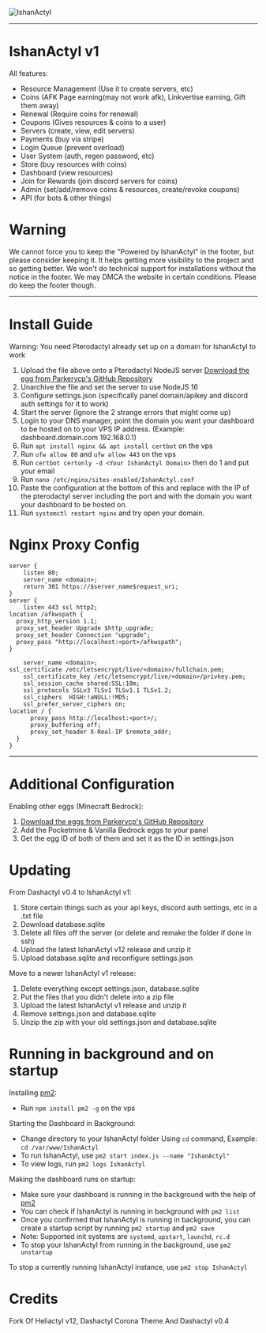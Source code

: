 ![IshanActyl](https://cdn.discordapp.com/attachments/984059561759633448/1028639433626493018/unknown.png)

<hr>

# IshanActyl v1

All features:
- Resource Management (Use it to create servers, etc)
- Coins (AFK Page earning(may not work afk), Linkvertise earning, Gift them away)
- Renewal (Require coins for renewal)
- Coupons (Gives resources & coins to a user)
- Servers (create, view, edit servers)
- Payments (buy via stripe)
- Login Queue (prevent overload)
- User System (auth, regen password, etc)
- Store (buy resources with coins)
- Dashboard (view resources)
- Join for Rewards (join discord servers for coins)
- Admin (set/add/remove coins & resources, create/revoke coupons)
- API (for bots & other things)

# Warning

We cannot force you to keep the "Powered by IshanActyl" in the footer, but please consider keeping it. It helps getting more visibility to the project and so getting better. We won't do technical support for installations without the notice in the footer. We may DMCA the website in certain conditions.
Please do keep the footer though.

<hr>

# Install Guide

Warning: You need Pterodactyl already set up on a domain for IshanActyl to work
1. Upload the file above onto a Pterodactyl NodeJS server [Download the egg from Parkervcp's GitHub Repository](https://raw.githubusercontent.com/parkervcp/eggs/master/bots/discord/dynamica/egg-dynamica.json)
2. Unarchive the file and set the server to use NodeJS 16
3. Configure settings.json (specifically panel domain/apikey and discord auth settings for it to work)
4. Start the server (Ignore the 2 strange errors that might come up)
5. Login to your DNS manager, point the domain you want your dashboard to be hosted on to your VPS IP address. (Example: dashboard.domain.com 192.168.0.1)
6. Run `apt install nginx && apt install certbot` on the vps
7. Run `ufw allow 80` and `ufw allow 443` on the vps
8. Run `certbot certonly -d <Your IshanActyl Domain>` then do 1 and put your email
9. Run `nano /etc/nginx/sites-enabled/IshanActyl.conf`
10. Paste the configuration at the bottom of this and replace with the IP of the pterodactyl server including the port and with the domain you want your dashboard to be hosted on.
11. Run `systemctl restart nginx` and try open your domain.

# Nginx Proxy Config
```Nginx
server {
    listen 80;
    server_name <domain>;
    return 301 https://$server_name$request_uri;
}
server {
    listen 443 ssl http2;
location /afkwspath {
  proxy_http_version 1.1;
  proxy_set_header Upgrade $http_upgrade;
  proxy_set_header Connection "upgrade";
  proxy_pass "http://localhost:<port>/afkwspath";
}
    
    server_name <domain>;
ssl_certificate /etc/letsencrypt/live/<domain>/fullchain.pem;
    ssl_certificate_key /etc/letsencrypt/live/<domain>/privkey.pem;
    ssl_session_cache shared:SSL:10m;
    ssl_protocols SSLv3 TLSv1 TLSv1.1 TLSv1.2;
    ssl_ciphers  HIGH:!aNULL:!MD5;
    ssl_prefer_server_ciphers on;
location / {
      proxy_pass http://localhost:<port>/;
      proxy_buffering off;
      proxy_set_header X-Real-IP $remote_addr;
  }
}
```

<hr>

# Additional Configuration

Enabling other eggs (Minecraft Bedrock):
1. [Download the eggs from Parkervcp's GitHub Repository](https://github.com/parkervcp/eggs/tree/master/game_eggs/minecraft/bedrock)
2. Add the Pocketmine & Vanilla Bedrock eggs to your panel
3. Get the egg ID of both of them and set it as the ID in settings.json

# Updating 

From Dashactyl v0.4 to IshanActyl v1:
1. Store certain things such as your api keys, discord auth settings, etc in a .txt file
2. Download database.sqlite 
3. Delete all files off the server (or delete and remake the folder if done in ssh)
4. Upload the latest IshanActyl v12 release and unzip it
5. Upload database.sqlite and reconfigure settings.json

Move to a newer IshanActyl v1 release:
1. Delete everything except settings.json, database.sqlite
2. Put the files that you didn't delete into a zip file
3. Upload the latest IshanActyl v1 release and unzip it
4. Remove settings.json and database.sqlite
5. Unzip the zip with your old settings.json and database.sqlite

# Running in background and on startup
Installing [pm2](https://github.com/Unitech/pm2):
- Run `npm install pm2 -g` on the vps

Starting the Dashboard in Background:
- Change directory to your IshanActyl folder Using `cd` command, Example: `cd /var/www/IshanActyl` 
- To run IshanActyl, use `pm2 start index.js --name "IshanActyl"`
- To view logs, run `pm2 logs IshanActyl`

Making the dashboard runs on startup:
- Make sure your dashboard is running in the background with the help of [pm2](https://github.com/Unitech/pm2)
- You can check if IshanActyl is running in background with `pm2 list`
- Once you confirmed that IshanActyl is running in background, you can create a startup script by running `pm2 startup` and `pm2 save`
- Note: Supported init systems are `systemd`, `upstart`, `launchd`, `rc.d`
- To stop your IshanActyl from running in the background, use `pm2 unstartup`

To stop a currently running IshanActyl instance, use `pm2 stop IshanActyl`

# Credits
Fork Of Heliactyl v12, Dashactyl Corona Theme And Dashactyl v0.4
